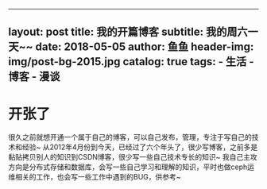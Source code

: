 ----
layout:     post
title:      我的开篇博客
subtitle:   我的周六一天~~ 
date:       2018-05-05
author:     鱼鱼
header-img: img/post-bg-2015.jpg
catalog: true
tags:
    - 生活
    - 博客
    - 漫谈
---

# 开张了

很久之前就想开通一个属于自己的博客，可以自己发布，管理，专注于写自己的技术和经验~
从2012年4月份到今天，已经过了六个年头了，很少写博客，之前多是黏贴拷贝别人的知识到CSDN博客，很少写一些自己技术专长的知识~
我自己主攻方向是分布式存储和数据库，会写一些自己学习和理解的知识，平时也做ceph运维相关的工作，也会写一些工作中遇到的BUG，供参考~



